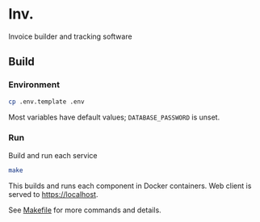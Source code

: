 # Inv.

Invoice builder and tracking software

## Build

### Environment

```bash
cp .env.template .env
```

Most variables have default values; `DATABASE_PASSWORD` is unset.

### Run

Build and run each service

```bash
make
```

This builds and runs each component in Docker containers. Web client is served to [https://localhost](https://localhost).

See [Makefile](Makefile) for more commands and details.
